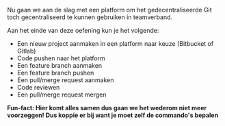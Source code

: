 Nu gaan we aan de slag met een platform om het gedecentraliseerde Git toch gecentraliseerd te kunnen gebruiken in teamverband. 

Aan het einde van deze oefening kun je het volgende:

* Een nieuw project aanmaken in een platform naar keuze (Bitbucket of Gitlab)
* Code pushen naar het platform
* Een feature branch aanmaken 
* Een feature branch pushen
* Een pull/merge request aanmaken
* Code reviewen
* Een pull/merge request mergen

**Fun-fact: Hier komt alles samen dus gaan we het wederom niet meer voorzeggen! Dus koppie er bij want je moet zelf de commando's bepalen**